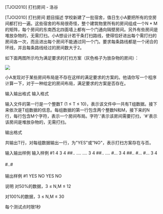 



[TJOI2010] 打扫房间 - 洛谷














[TJOI2010] 打扫房间
题目描述
学校新建了一批宿舍，值日生小A要把所有的空房间都打扫一遍。这些宿舍的布局很奇怪，整个建筑物里所有的房间组成一个N \* M的矩阵，每个房间的东南西北四面墙上都有一个门通向隔壁房间。另外有些房间是堆放杂物的，无需打扫。小A想设计若干条打扫路线，使得恰好进出每个需打扫的房间各一次，而且进出每个房间不能通过同一个门。要求每条路线都是一个闭合的环线，并且每条路线经过的房间数大于2。

如下面两图所示均为满足要求的打扫方案（灰色格子为放杂物的房间）：

 ![](https://cdn.luogu.com.cn/upload/pic/6841.png) 

小A发现对于某些房间布局是不存在这样的满足要求的方案的。他请你写一个程序计算一下，对于一种给定的房间布局，满足要求的方案是否存在。

输入输出格式
输入格式

输入文件的第一行是一个整数T (1 ≤ T ≤ 10)，表示该文件中一共有T组数据。接下来依次是T组数据的信息。每组数据的第一行包含两个整数N和M，接下来的N行，每行包含M个字符，表示一个房间布局。字符'.'表示该房间需要打扫，'#'表示该房间是堆放杂物的，无需打扫。

输出格式

共输出T行，对每组数据输出一行，为"YES"或"NO"，表示打扫方案存在与否。

输入输出样例
输入样例 #1
4
3 4
##..
....
....
3 4
##..
....
#...
3 4
##..
#...
#...
3 4
####
#..#
####

输出样例 #1
YES
NO
YES
NO

说明
对50%的数据，3 ≤ N,M ≤ 12

对100%的数据，3 ≤ N,M ≤ 30

每个测试点时限1秒







